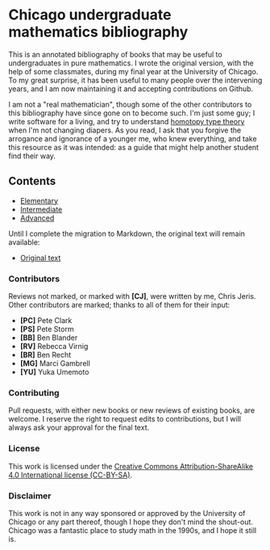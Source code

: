 # Chicago undergraduate mathematics bibliography

This is an annotated bibliography of books that may be useful to undergraduates in pure
mathematics.  I wrote the original version, with the help of some classmates, during my final
year at the University of Chicago.  To my great surprise, it has been useful to many people
over the intervening years, and I am now maintaining it and accepting contributions on Github.

I am not a "real mathematician", though some of the other contributors to this bibliography
have since gone on to become such.  I'm just some guy; I write software for a living, and try
to understand [homotopy type theory](http://homotopytypetheory.org) when I'm not changing
diapers.  As you read, I ask that you forgive the arrogance and ignorance of a younger me, who
knew everything, and take this resource as it was intended: as a guide that might help another
student find their way.

## Contents

* [Elementary](elementary/README.md)
* [Intermediate](intermediate/README.md)
* [Advanced](advanced/README.md)

Until I complete the migration to Markdown, the original text will remain available:

* [Original text](original/biblio.html)

### Contributors

Reviews not marked, or marked with **[CJ]**, were written by me, Chris Jeris.  Other
contributors are marked; thanks to all of them for their input:
* **[PC]** Pete Clark
* **[PS]** Pete Storm
* **[BB]** Ben Blander
* **[RV]** Rebecca Virnig
* **[BR]** Ben Recht
* **[MG]** Marci Gambrell
* **[YU]** Yuka Umemoto

### Contributing

Pull requests, with either new books or new reviews of existing books, are welcome.  I reserve
the right to request edits to contributions, but I will always ask your approval for the final
text.

### License

This work is licensed under the [Creative Commons Attribution-ShareAlike 4.0 International
license (CC-BY-SA)](http://creativecommons.org/licenses/by-sa/4.0/legalcode).

### Disclaimer

This work is not in any way sponsored or approved by the University of Chicago or
any part thereof, though I hope they don't mind the shout-out.  Chicago was a fantastic place
to study math in the 1990s, and I hope it still is.

